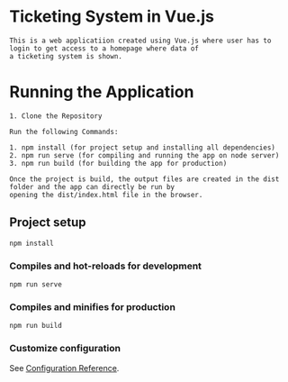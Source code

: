 # Ticketing System in Vue.js
```
This is a web applicatiion created using Vue.js where user has to login to get access to a homepage where data of
a ticketing system is shown.
```

# Running the Application
```
1. Clone the Repository

Run the following Commands:

1. npm install (for project setup and installing all dependencies)
2. npm run serve (for compiling and running the app on node server)
3. npm run build (for building the app for production)

Once the project is build, the output files are created in the dist folder and the app can directly be run by
opening the dist/index.html file in the browser.
```

## Project setup
```
npm install
```

### Compiles and hot-reloads for development
```
npm run serve
```

### Compiles and minifies for production
```
npm run build
```



### Customize configuration
See [Configuration Reference](https://cli.vuejs.org/config/).
